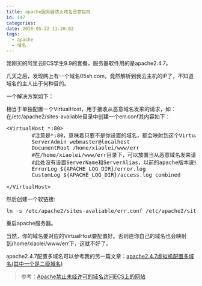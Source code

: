 ```yaml
---
title: apache服务器防止域名恶意指向
id: 147
categories:
date: 2016-05-22 11:20:02
tags:
  - apache
  - 域名
---
```


我刚买的阿里云ECS学生9.9的套餐，服务器软件用的是apache2.4.7。

几天之后，发现网上有一个域名05sh.com，竟然解析到我云主机的IP了，不知道域名的主人出于何种目的。

一个解决方案如下：

相当于单独配置一个VirtualHost，用于接收从恶意域名发来的请求，如：在/etc/apache2/sites-avaliable目录中创建一个err.conf其内容如下：

<pre class="prettyprint">&lt;VirtualHost *:80>
        #注意是*:80，意味着只要不是你设置的域名，都会映射到这个VirtualHost
        ServerAdmin webmaster@localhost
        DocumentRoot /home/xiaolei/www/err
        #在/home/xiaolei/www/err目录下，可以放置当从恶意域名发来请求时，你想要显示的东西，或者什么都不放。
        #此处没有设置ServerName和ServerAlias，以前的apache版本说把ServerName设置为*，但是apache2.4.7会报错，直接省略就行了。
        ErrorLog ${APACHE_LOG_DIR}/error.log
        CustomLog ${APACHE_LOG_DIR}/access.log combined

&lt;/VirtualHost>
</pre>

然后创建一个软链接:

<pre class="prettyprint">ln -s /etc/apache2/sites-avaliable/err.conf /etc/apache2/sites-enable/err.conf
</pre>

重启apache服务器。

当然，你的域名要对应的VirtualHost要配置好。否则连你自己的域名也会映射到/home/xiaolei/www/err下，这就不好了。

apache2.4.7配置多域名可以参考我的另一篇文章：[apache2.4.7虚拟机配置多域名(其中一个是二级域名)](http://blog.genger.tech/?cat=7)

> 参考：[Apache禁止未经许可的域名访问ECS上的网站](https://help.aliyun.com/knowledge_detail/6715356.html?pos=8#Apache禁止未经许可的域名访问ECS上的网站)